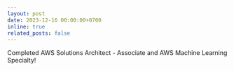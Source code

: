```yaml
---
layout: post
date: 2023-12-16 00:00:00+0700
inline: true
related_posts: false
---
```


Completed AWS Solutions Architect - Associate and AWS Machine Learning Specialty!
